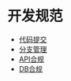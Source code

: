 # 开发规范

* [代码提交](/pm/rd/devspec/dai-ma-ti-jiao-gui-fan.md)
* [分支管理](/pm/rd/devspec/fen-zhi-guan-li-gui-fan.md)
* [API合规](/pm/rd/devspec/apihe-gui.md)
* [DB合规](/pm/rd/devspec/dbhe-gui.md)
